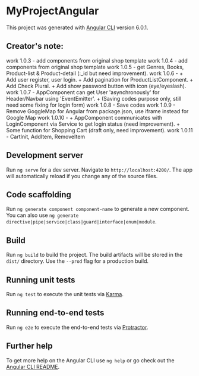# MyProjectAngular

This project was generated with [Angular CLI](https://github.com/angular/angular-cli) version 6.0.1.

## Creator's note:
work 1.0.3 - add components from original shop template
work 1.0.4 - add components from original shop template
work 1.0.5 - get Genres, Books, Product-list & Product-detail (:_id but need improvement).
work 1.0.6 - 
    + Add user register, user login.
    + Add pagination for ProductListComponent.
    + Add Check Plural.
    + Add show password button with icon (eye/eyeslash).
work 1.0.7 - AppComponent can get User 'asynchronously' for Header/Navbar using 'EventEmitter'.
    + (Saving codes purpose only, still need some fixing for login form)
work 1.0.8 - Save codes
work 1.0.9 - Remove GoggleMap for Angular from package.json, use iframe instead for Google Map
work 1.0.10 - 
    + AppComponent communicates with LoginComponent via Service to get login status (need improvement).
    + Some function for Shopping Cart (draft only, need improvement).
work 1.0.11 - CartInit, AddItem, RemoveItem
## Development server

Run `ng serve` for a dev server. Navigate to `http://localhost:4200/`. The app will automatically reload if you change any of the source files.

## Code scaffolding

Run `ng generate component component-name` to generate a new component. You can also use `ng generate directive|pipe|service|class|guard|interface|enum|module`.

## Build

Run `ng build` to build the project. The build artifacts will be stored in the `dist/` directory. Use the `--prod` flag for a production build.

## Running unit tests

Run `ng test` to execute the unit tests via [Karma](https://karma-runner.github.io).

## Running end-to-end tests

Run `ng e2e` to execute the end-to-end tests via [Protractor](http://www.protractortest.org/).

## Further help

To get more help on the Angular CLI use `ng help` or go check out the [Angular CLI README](https://github.com/angular/angular-cli/blob/master/README.md).
